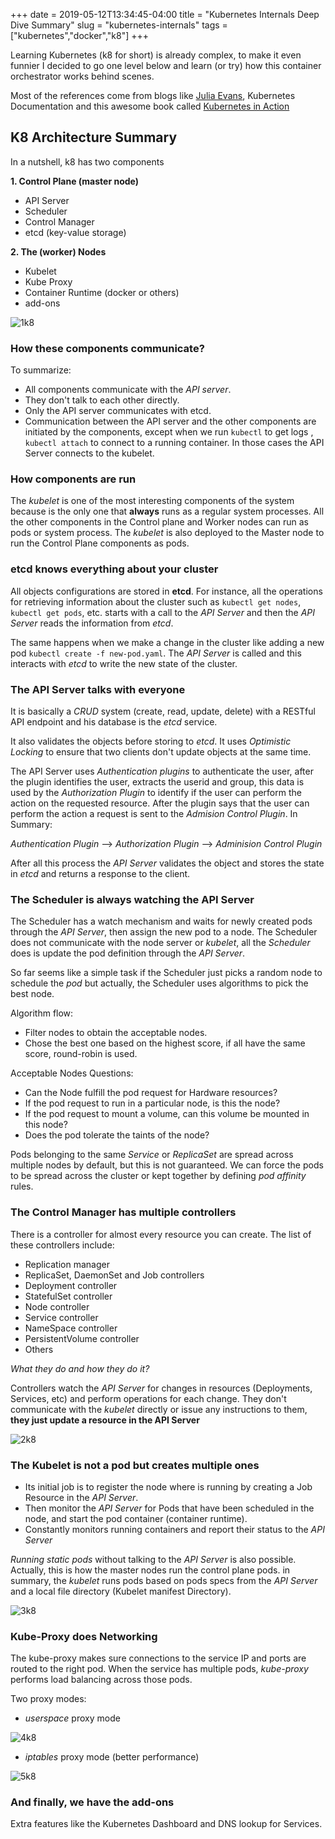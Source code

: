 +++
date = 2019-05-12T13:34:45-04:00
title = "Kubernetes Internals Deep Dive Summary"
slug = "kubernetes-internals"
tags = ["kubernetes","docker","k8"]
+++

Learning Kubernetes (k8 for short) is already complex, to make it even funnier I decided to go one level below and learn (or try) how this container orchestrator works behind scenes.

Most of the references come from blogs like [Julia Evans](https://jvns.ca/blog/2017/06/04/learning-about-kubernetes/),  Kubernetes Documentation and this awesome book called [Kubernetes in Action](https://www.manning.com/books/kubernetes-in-action )



K8 Architecture Summary
---

In a nutshell, k8 has two components

**1. Control Plane (master node)**

 * API Server
 * Scheduler
 * Control Manager
 * etcd (key-value storage)


 **2. The (worker) Nodes**

* Kubelet
* Kube Proxy
* Container Runtime (docker or others)
* add-ons


![1k8]

[1k8]: https://libert.xyz/images/1k8.png
 "k8 architecture"




### How these components communicate?


To summarize:

* All components communicate with the *API server*.
* They don't talk to each other directly.
* Only the API server communicates with etcd.
* Communication between the API server and the other components are initiated by the components, except when we run `kubectl` to get logs , `kubectl attach`  to connect to a running container. In those cases the API Server connects to the kubelet.


### How components are run

The *kubelet* is one of the most interesting components of the system because is the only one that **always** runs as a regular system processes.
All the other components in the Control plane and Worker nodes can run as pods or system process.
The *kubelet* is also deployed to the Master node to run the Control Plane components as pods.

### etcd knows everything about your cluster

All objects configurations are stored in **etcd**.
For instance, all the operations for retrieving information about the cluster such as `kubectl get nodes`, `kubectl get pods`, etc. starts with a call to the *API Server* and then the *API Server* reads the information from *etcd*.

The same happens when we make a change in the cluster like adding a new pod `kubectl create -f new-pod.yaml`. The *API Server* is called and this interacts with *etcd* to write the new state of the cluster.


### The API Server talks with everyone

It is basically a *CRUD* system (create, read, update, delete) with a RESTful API endpoint and his database is the *etcd* service.

It also validates the objects before storing to *etcd*. It uses *Optimistic Locking* to ensure that two clients don't update objects at the same time.

The API Server uses *Authentication plugins* to authenticate the user, after the plugin identifies the user, extracts the userid and group, this data is used by the *Authorization Plugin* to identify if the user can perform the action on the requested resource. After the plugin says that the user can perform the action a request is sent to the *Admision Control Plugin*.
In Summary:

*Authentication Plugin* --> *Authorization Plugin* --> *Adminision Control Plugin*

After all this process the *API Server* validates the object and stores the state in *etcd* and returns a response to the client.


### The Scheduler is always watching the API Server

The Scheduler has a watch mechanism and waits for newly created pods through the *API Server*, then assign the new pod to a node.
The Scheduler does not communicate with the node server or *kubelet*, all the *Scheduler* does is update the pod definition  through the *API Server*.

So far seems like a simple task if the Scheduler just picks a random node to schedule the *pod* but actually, the Scheduler uses algorithms to pick the best node.

Algorithm flow:

* Filter nodes to obtain the acceptable nodes.
* Chose the best one based on the highest score, if all have the same score, round-robin is used.

Acceptable Nodes Questions:

* Can the Node fulfill the pod request for Hardware resources?
* If the pod request to run in a particular node, is this the node?
* If the pod request to mount a volume, can this volume be mounted in this node?
* Does the pod tolerate the taints of the node?

Pods belonging to the same *Service* or *ReplicaSet* are spread across multiple nodes by default, but this is not guaranteed.  We can force the pods to be spread across the cluster or kept together by defining *pod affinity* rules.


### The Control Manager has multiple controllers

There is a controller for almost every resource you can create.
The list of these controllers include:

* Replication manager
* ReplicaSet, DaemonSet and Job controllers
* Deployment controller
* StatefulSet controller
* Node controller
* Service controller
* NameSpace controller
* PersistentVolume controller
* Others

*What they do and how they do it?*

Controllers watch the *API Server* for changes in resources (Deployments, Services, etc) and perform operations for each change.
They don't communicate with the *kubelet* directly or issue any instructions to them, **they just update a resource in the API Server**


![2k8]

[2k8]: https://libert.xyz/images/2k8.png
 "Controllers"

### The Kubelet is not a pod but creates multiple ones

* Its initial job is to register the node where is running by creating a Job Resource in the *API Server*.
* Then monitor the *API Server* for Pods that have been scheduled in the node, and start the pod container (container runtime).
* Constantly monitors running containers and report their status to the *API Server*

*Running static pods* without talking to the *API Server* is also possible. Actually, this is how the master nodes run the control plane pods.
in summary, the *kubelet* runs pods based on pods specs from the *API Server* and a local file directory (Kubelet manifest Directory).

![3k8]

[3k8]: https://libert.xyz/images/3k8.png
 "Kubelet"


### Kube-Proxy does Networking

The kube-proxy makes sure connections to the service IP and ports are routed to the right pod. When the service has multiple pods, *kube-proxy* performs load balancing across those pods.

Two proxy modes:

* *userspace* proxy mode

![4k8]

[4k8]: https://libert.xyz/images/4k8.png
 "Proxy Mode"


* *iptables* proxy mode (better performance)

![5k8]

[5k8]: https://libert.xyz/images/5k8.png
 "Proxy Mode"


### And finally, we have the add-ons

Extra features like the Kubernetes Dashboard and DNS lookup for Services.
